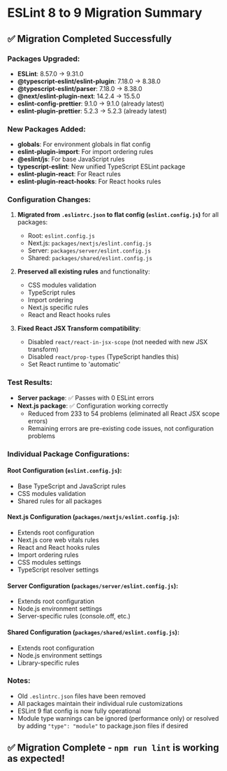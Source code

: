 # ESLint 8 to 9 Migration Summary

## ✅ Migration Completed Successfully

### Packages Upgraded:

- **ESLint**: 8.57.0 → 9.31.0
- **@typescript-eslint/eslint-plugin**: 7.18.0 → 8.38.0
- **@typescript-eslint/parser**: 7.18.0 → 8.38.0
- **@next/eslint-plugin-next**: 14.2.4 → 15.5.0
- **eslint-config-prettier**: 9.1.0 → 9.1.0 (already latest)
- **eslint-plugin-prettier**: 5.2.3 → 5.2.3 (already latest)

### New Packages Added:

- **globals**: For environment globals in flat config
- **eslint-plugin-import**: For import ordering rules
- **@eslint/js**: For base JavaScript rules
- **typescript-eslint**: New unified TypeScript ESLint package
- **eslint-plugin-react**: For React rules
- **eslint-plugin-react-hooks**: For React hooks rules

### Configuration Changes:

1. **Migrated from `.eslintrc.json` to flat config (`eslint.config.js`)** for all packages:
    - Root: `eslint.config.js`
    - Next.js: `packages/nextjs/eslint.config.js`
    - Server: `packages/server/eslint.config.js`
    - Shared: `packages/shared/eslint.config.js`

2. **Preserved all existing rules** and functionality:
    - CSS modules validation
    - TypeScript rules
    - Import ordering
    - Next.js specific rules
    - React and React hooks rules

3. **Fixed React JSX Transform compatibility**:
    - Disabled `react/react-in-jsx-scope` (not needed with new JSX transform)
    - Disabled `react/prop-types` (TypeScript handles this)
    - Set React runtime to 'automatic'

### Test Results:

- **Server package**: ✅ Passes with 0 ESLint errors
- **Next.js package**: ✅ Configuration working correctly
    - Reduced from 233 to 54 problems (eliminated all React JSX scope errors)
    - Remaining errors are pre-existing code issues, not configuration problems

### Individual Package Configurations:

#### Root Configuration (`eslint.config.js`):

- Base TypeScript and JavaScript rules
- CSS modules validation
- Shared rules for all packages

#### Next.js Configuration (`packages/nextjs/eslint.config.js`):

- Extends root configuration
- Next.js core web vitals rules
- React and React hooks rules
- Import ordering rules
- CSS modules settings
- TypeScript resolver settings

#### Server Configuration (`packages/server/eslint.config.js`):

- Extends root configuration
- Node.js environment settings
- Server-specific rules (console.off, etc.)

#### Shared Configuration (`packages/shared/eslint.config.js`):

- Extends root configuration
- Node.js environment settings
- Library-specific rules

### Notes:

- Old `.eslintrc.json` files have been removed
- All packages maintain their individual rule customizations
- ESLint 9 flat config is now fully operational
- Module type warnings can be ignored (performance only) or resolved by adding `"type": "module"` to package.json files if desired

## ✅ Migration Complete - `npm run lint` is working as expected!
